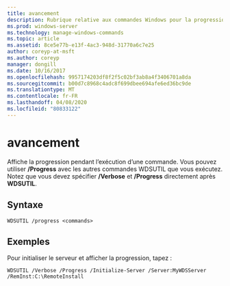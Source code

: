 ```yaml
---
title: avancement
description: Rubrique relative aux commandes Windows pour la progression, qui affiche la progression pendant l’exécution d’une commande.
ms.prod: windows-server
ms.technology: manage-windows-commands
ms.topic: article
ms.assetid: 8ce5e77b-e13f-4ac3-948d-31770a6c7e25
author: coreyp-at-msft
ms.author: coreyp
manager: dongill
ms.date: 10/16/2017
ms.openlocfilehash: 9957174203df8f2f5c02bf3ab8a4f3406701a8da
ms.sourcegitcommit: b00d7c8968c4adc8f699dbee694afe6ed36bc9de
ms.translationtype: MT
ms.contentlocale: fr-FR
ms.lasthandoff: 04/08/2020
ms.locfileid: "80833122"
---
```

# <a name="progress"></a>avancement

Affiche la progression pendant l’exécution d’une commande. Vous pouvez utiliser **/Progress** avec les autres commandes WDSUTIL que vous exécutez. Notez que vous devez spécifier **/Verbose** et **/Progress** directement après **WDSUTIL**.

## <a name="syntax"></a>Syntaxe

```
WDSUTIL /progress <commands>
```

## <a name="examples"></a>Exemples

Pour initialiser le serveur et afficher la progression, tapez :
```
WDSUTIL /Verbose /Progress /Initialize-Server /Server:MyWDSServer /RemInst:C:\RemoteInstall
```